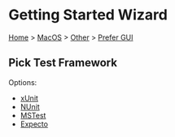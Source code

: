 <!--
GENERATED FILE - DO NOT EDIT
This file was generated by [MarkdownSnippets](https://github.com/SimonCropp/MarkdownSnippets).
Source File: /docs/mdsource/wiz/MacOS_Other_Gui.source.md
To change this file edit the source file and then run MarkdownSnippets.
-->

# Getting Started Wizard

[Home](/docs/wiz/readme.md) > [MacOS](MacOS.md) > [Other](MacOS_Other.md) > [Prefer GUI](MacOS_Other_Gui.md)

## Pick Test Framework

Options:
 * [xUnit](MacOS_Other_Gui_xUnit.md)
 * [NUnit](MacOS_Other_Gui_NUnit.md)
 * [MSTest](MacOS_Other_Gui_MSTest.md)
 * [Expecto](MacOS_Other_Gui_Expecto.md)
